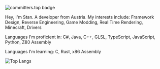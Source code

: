 ![committers.top badge](https://user-badge.committers.top/austria/stanuwu.svg)

Hey, I'm Stan. A developer from Austria.
My interests include:
Framework Design, Reverse Engineering, Game Modding, Real Time Rendering, Minecraft, Drivers

Languages I'm proficient in:
C#, Java, C++, GLSL, TypeScript, JavaScript, Python, Z80 Assembly

Languages I'm learning:
C, Rust, x86 Assembly

![Top Langs](https://github-readme-stats.vercel.app/api/top-langs/?username=stanuwu)
